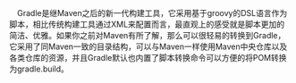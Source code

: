 　Gradle是继Maven之后的新一代构建工具，它采用基于groovy的DSL语言作为脚本，相比传统构建工具通过XML来配置而言，最直观上的感受就是脚本更加的简洁、优雅。如果你之前对Maven有所了解，那么可以很轻易的转换到Gradle，它采用了同Maven一致的目录结构，可以与Maven一样使用Maven中央仓库以及各类仓库的资源，并且Gradle默认也内置了脚本转换命令可以方便的将POM转换为gradle.build。
 
